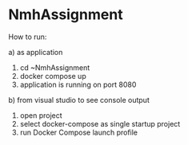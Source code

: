# NmhAssignment

How to run:

a) as application
1. cd ~NmhAssignment
2. docker compose up
3. application is running on port 8080

b) from visual studio to see console output
1. open project
2. select docker-compose as single startup project
2. run Docker Compose launch profile
